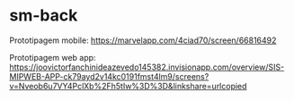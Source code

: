 # sm-back

Prototipagem mobile: https://marvelapp.com/4ciad70/screen/66816492

Prototipagem web app: https://joovictorfanchinideazevedo145382.invisionapp.com/overview/SIS-MIPWEB-APP-ck79ayd2v14kc0191fmst4lm9/screens?v=Nveob6u7VY4PclXb%2Fh5tIw%3D%3D&linkshare=urlcopied
